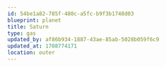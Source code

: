 ```yaml
---
id: 54be1a82-785f-480c-a5fc-b9f3b1748d03
blueprint: planet
title: Saturn
type: gas
updated_by: af86b934-1887-43ae-85ab-5028b059f6c9
updated_at: 1708774171
location: outer
---
```

